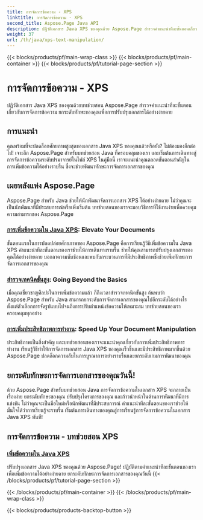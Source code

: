 ```yaml
---
title: การจัดการข้อความ - XPS
linktitle: การจัดการข้อความ - XPS
second_title: Aspose.Page Java API
description: ปฏิวัติเอกสาร Java XPS ของคุณด้วย Aspose.Page สำรวจคำแนะนำทีละขั้นตอนเกี่ยวกับการจัดการข้อความ ยกระดับทักษะของคุณเพื่อการปรับปรุงเอกสารได้อย่างง่ายดาย
weight: 37
url: /th/java/xps-text-manipulation/
---
```


{{< blocks/products/pf/main-wrap-class >}}
{{< blocks/products/pf/main-container >}}
{{< blocks/products/pf/tutorial-page-section >}}

# การจัดการข้อความ - XPS


ปฏิวัติเอกสาร Java XPS ของคุณด้วยบทช่วยสอน Aspose.Page สำรวจคำแนะนำทีละขั้นตอนเกี่ยวกับการจัดการข้อความ ยกระดับทักษะของคุณเพื่อการปรับปรุงเอกสารได้อย่างง่ายดาย

## การแนะนำ

คุณพร้อมที่จะปลดล็อกศักยภาพสูงสุดของเอกสาร Java XPS ของคุณแล้วหรือยัง? ไม่ต้องมองอีกต่อไป! เจาะลึก Aspose.Page สำหรับบทช่วยสอน Java ที่ครอบคลุมของเรา และเริ่มต้นการเดินทางสู่การจัดการข้อความระดับปรมาจารย์ในไฟล์ XPS ในคู่มือนี้ เราจะแนะนำคุณตลอดขั้นตอนสำคัญในการเพิ่มข้อความได้อย่างราบรื่น ซึ่งจะช่วยพัฒนาทักษะการจัดการเอกสารของคุณ

## เผยพลังแห่ง Aspose.Page

Aspose.Page สำหรับ Java ช่วยให้นักพัฒนาจัดการเอกสาร XPS ได้อย่างง่ายดาย ไม่ว่าคุณจะเป็นนักพัฒนาที่มีประสบการณ์หรือเพิ่งเริ่มต้น บทช่วยสอนของเราจะมอบวิธีการที่ใช้งานง่ายเพื่อควบคุมความสามารถของ Aspose.Page

### [การเพิ่มข้อความใน Java XPS](./add-text/): Elevate Your Documents

ขั้นตอนแรกในการปลดปล่อยศักยภาพของ Aspose.Page คือการเรียนรู้วิธีเพิ่มข้อความใน Java XPS คำแนะนำทีละขั้นตอนของเราช่วยให้การเดินทางราบรื่น ช่วยให้คุณสามารถปรับปรุงเอกสารของคุณได้อย่างง่ายดาย บอกลาความซับซ้อนและพบกับกระบวนการที่มีประสิทธิภาพซึ่งช่วยเพิ่มทักษะการจัดการเอกสารของคุณ

### [สำรวจเทคนิคขั้นสูง](#): Going Beyond the Basics

เมื่อคุณเชี่ยวชาญศิลปะในการเพิ่มข้อความแล้ว ก็ถึงเวลาสำรวจเทคนิคขั้นสูง ค้นพบว่า Aspose.Page สำหรับ Java สามารถยกระดับการจัดการเอกสารของคุณไปอีกระดับได้อย่างไร ตั้งแต่ตัวเลือกการจัดรูปแบบไปจนถึงการปรับตำแหน่งข้อความให้เหมาะสม บทช่วยสอนของเราครอบคลุมทุกอย่าง

### [การเพิ่มประสิทธิภาพการทำงาน](#): Speed Up Your Document Manipulation

ประสิทธิภาพเป็นสิ่งสำคัญ และบทช่วยสอนของเราจะแนะนำคุณเกี่ยวกับการเพิ่มประสิทธิภาพการทำงาน เรียนรู้วิธีทำให้การจัดการเอกสาร Java XPS ของคุณเร็วขึ้นและมีประสิทธิภาพมากขึ้นด้วย Aspose.Page ปลดล็อกความลับในการบูรณาการอย่างราบรื่นและยกระดับเกมการพัฒนาของคุณ

## ยกระดับทักษะการจัดการเอกสารของคุณวันนี้!

ด้วย Aspose.Page สำหรับบทช่วยสอน Java การจัดการข้อความในเอกสาร XPS จะกลายเป็นเรื่องง่าย ยกระดับทักษะของคุณ ปรับปรุงโครงการของคุณ และก้าวนำหน้าในด้านการพัฒนาที่มีการแข่งขัน ไม่ว่าคุณจะเป็นมือใหม่หรือนักพัฒนาที่มีประสบการณ์ คำแนะนำทีละขั้นตอนของเราช่วยให้มั่นใจได้ว่าการเรียนรู้จะราบรื่น เริ่มต้นการเดินทางของคุณสู่การเรียนรู้การจัดการข้อความในเอกสาร Java XPS ทันที!
## การจัดการข้อความ - บทช่วยสอน XPS
### [เพิ่มข้อความใน Java XPS](./add-text/)
ปรับปรุงเอกสาร Java XPS ของคุณด้วย Aspose.Page! ปฏิบัติตามคำแนะนำทีละขั้นตอนของเราเพื่อเพิ่มข้อความได้อย่างง่ายดาย ยกระดับทักษะการจัดการเอกสารของคุณวันนี้
{{< /blocks/products/pf/tutorial-page-section >}}

{{< /blocks/products/pf/main-container >}}
{{< /blocks/products/pf/main-wrap-class >}}

{{< blocks/products/products-backtop-button >}}
